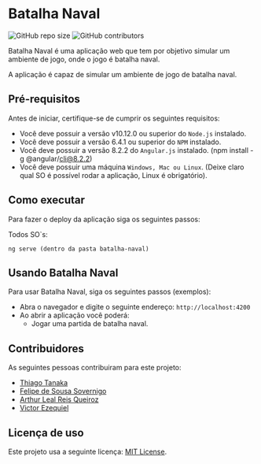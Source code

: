 # Batalha Naval

<!--- Exemplos de badges. Acesse https://shields.io para outras opções. Você pode querer incluir informações de dependencias, build, testes, licença, etc. --->
![GitHub repo size](https://img.shields.io/github/repo-size/hsborges/progweb-template)
![GitHub contributors](https://img.shields.io/github/contributors/hsborges/progweb-template)

Batalha Naval é uma aplicação web que tem por objetivo simular um ambiente de jogo, onde o jogo é batalha naval. 

A aplicação é capaz de simular um ambiente de jogo de batalha naval.

## Pré-requisitos

Antes de iniciar, certifique-se de cumprir os seguintes requisitos:
<!--- Estes são alguns exemplos de requisitos. Adicione, duplique e remove como necessário --->
* Você deve possuir a versão v10.12.0 ou superior do `Node.js` instalado.
* Você deve possuir a versão 6.4.1 ou superior do `NPM` instalado.
* Você deve possuir a versão 8.2.2 do `Angular.js` instalado. (npm install -g @angular/cli@8.2.2)
* Você deve possuir uma máquina `Windows, Mac ou Linux`. (Deixe claro qual SO é possível rodar a aplicação, Linux é obrigatório).


## Como executar

Para fazer o deploy da aplicação siga os seguintes passos:

Todos SO`s:
```
ng serve (dentro da pasta batalha-naval)
```

## Usando Batalha Naval

Para usar Batalha Naval, siga os seguintes passos (exemplos):

* Abra o navegador e digite o seguinte endereço: `http://localhost:4200`
* Ao abrir a aplicação você poderá:
  * Jogar uma partida de batalha naval.
  

## Contribuidores

As seguintes pessoas contribuiram para este projeto:

* [Thiago Tanaka](https://github.com/thiagotanaka11)
* [Felipe de Sousa Sovernigo](https://github.com/sovernigo)
* [Arthur Leal Reis Queiroz](https://github.com/arthurlrq)
* [Victor Ezequiel](https://github.com/ezequielvictor)

## Licença de uso

<!--- Se não tiver certeza de qual, verifique este site: https://choosealicense.com/--->
Este projeto usa a seguinte licença: [MIT License](https://choosealicense.com/licenses/mit/).

